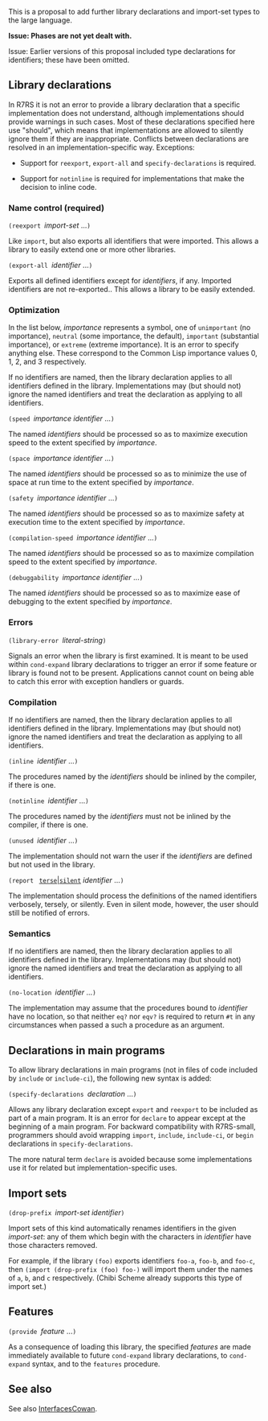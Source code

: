 This is a proposal to add further library declarations and import-set types to the large language.

**Issue:  Phases are not yet dealt with.**

Issue: Earlier versions of this proposal included type declarations for identifiers; these have been omitted.

## Library declarations

In R7RS it is not an error to provide a library declaration that a specific implementation does not understand, although implementations should provide warnings in such cases.  Most of these declarations specified here use "should", which means that implementations are allowed to silently ignore them if they are inappropriate.  Conflicts between declarations are resolved in an implementation-specific way.  Exceptions:

* Support for `reexport`, `export-all` and `specify-declarations` is required.

* Support for `notinline` is required for implementations that make the decision to inline code.

### Name control (required)

`(reexport `*import-set* ...`)`

Like `import`, but also exports all identifiers that were imported.  This allows a library to easily extend one or more other libraries.

`(export-all `*identifier* ...`)`

Exports all defined identifiers except for *identifiers*, if any.  Imported identifiers are not re-exported..  This allows a library to be easily extended.

### Optimization

In the list below, *importance* represents a symbol, one of `unimportant` (no importance), `neutral` (some importance, the default), `important` (substantial importance), or `extreme` (extreme importance).  It is an error to specify anything else.  These correspond to the Common Lisp importance values 0, 1, 2, and 3 respectively.

If no identifiers are named, then the library declaration applies to all identifiers defined in the library.  Implementations may (but should not) ignore the named identifiers and treat the declaration as applying to all identifiers.

`(speed `*importance* *identifier* ...`)`

The named *identifiers* should be processed so as to maximize execution speed to the extent specified by *importance*.

`(space `*importance* *identifier* ...`)`

The named *identifiers* should be processed so as to minimize the use of space at run time to the extent specified by *importance*.

`(safety `*importance* *identifier* ...`)`

The named *identifiers* should be processed so as to maximize safety at execution time to the extent specified by *importance*.

`(compilation-speed `*importance* *identifier* ...`)`

The named *identifiers* should be processed so as to maximize compilation speed to the extent specified by *importance*.

`(debuggability `*importance* *identifier* ...`)`

The named *identifiers* should be processed so as to maximize ease of debugging to the extent specified by *importance*.

### Errors

`(library-error `*literal-string*`)`

Signals an error when the library is first examined.  It is meant to be used within `cond-expand` library declarations to trigger an error if some feature or library is found not to be present.  Applications cannot count on being able to catch this error with exception handlers or guards.

### Compilation

If no identifiers are named, then the library declaration applies to all identifiers defined in the library.  Implementations may (but should not) ignore the named identifiers and treat the declaration as applying to all identifiers.

`(inline `*identifier* ...`)`

The procedures named by the *identifiers* should be inlined by the compiler, if there is one.

`(notinline `*identifier* ...`)`

The procedures named by the *identifiers* must not be inlined by the compiler, if there is one.

`(unused `*identifier* ...`)`

The implementation should not warn the user if the *identifiers* are defined but not used in the library.

`(report ` [`terse`|`silent`](`verbose`) *identifier* ...`)`

The implementation should process the definitions of the named identifiers verbosely, tersely, or silently.  Even in silent mode, however, the user should still be notified of errors.

### Semantics

If no identifiers are named, then the library declaration applies to all identifiers defined in the library.  Implementations may (but should not) ignore the named identifiers and treat the declaration as applying to all identifiers.

`(no-location `*identifier* ...`)`

The implementation may assume that the procedures bound to *identifier* have no location, so that neither `eq?` nor `eqv?` is required to return `#t` in any circumstances when passed a such a procedure as an argument.

## Declarations in main programs

To allow library declarations in main programs (not in files of code included by `include` or `include-ci`), the following new syntax is added:

`(specify-declarations `*declaration* ...`)`

Allows any library declaration except `export` and `reexport` to be included as part of a main program.   It is an error for `declare` to appear except at the beginning of a main program.  For backward compatibility with R7RS-small, programmers should avoid wrapping `import`, `include`, `include-ci`, or `begin` declarations in `specify-declarations`.

The more natural term `declare` is avoided because some implementations use it for related but implementation-specific uses.

## Import sets

`(drop-prefix `*import-set* *identifier*`)`

Import sets of this kind automatically renames identifiers in the given *import-set*: any of them which begin with the characters in *identifier* have those characters removed.

For example, if the library `(foo)` exports identifiers `foo-a`, `foo-b`, and `foo-c`, then `(import (drop-prefix (foo) foo-)` will import them under the names of `a`, `b`, and `c` respectively.  (Chibi Scheme already supports this type of import set.)

## Features

`(provide `*feature* ...`)`

As a consequence of loading this library, the specified *features* are made immediately available to future `cond-expand` library declarations, to `cond-expand` syntax, and to the `features` procedure.

## See also

See also [InterfacesCowan](InterfacesCowan.md).


